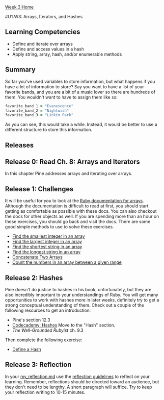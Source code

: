 [Week 3 Home](../)

#U1.W3: Arrays, Iterators, and Hashes

## Learning Competencies
- Define and iterate over arrays
- Define and access values in a hash
- Apply string, array, hash, and/or enumerable methods

## Summary
So far you've used variables to store information, but what happens if you have a lot of information to store? Say you want to have a list of your favorite bands, and you are a bit of a music lover so there are hundreds of them. You wouldn't want to have to assign them like so:

```ruby
favorite_band_1 = "Evanescence"
favorite_band_2 = "Nightwish"
favorite_band_3 = "Linkin Park"
```

As you can see, this would take a while. Instead, it would be better to use a different structure to store this information.

## Releases

## Release 0: Read Ch. 8: Arrays and Iterators

In this chapter Pine addresses arrays and iterating over arrays.

## Release 1: Challenges
It will be useful for you to look at the [Ruby documentation for arrays](http://www.ruby-doc.org/core-2.0/Array.html). Although the documentation is difficult to read at first, you should start getting as comfortable as possible with these docs. You can also checkout the docs for other objects as well. If you are spending more than an hour on these exercises, you should go back and visit the docs. There are some good simple methods to use to solve these exercises.

- [Find the smallest integer in an array](../exercises/12-smallest-integer)
- [Find the largest integer in an array](../exercises/13-largest-integer)
- [Find the shortest string in an array](../exercises/14-shortest-string)
- [Find the longest string in an array](../exercises/15-longest-string)
- [Concatenate Two Arrays](../exercises/16-concatenate-arrays)
- [Count the numbers in an array between a given range](../exercises/17-count-between)


## Release 2: Hashes
Pine doesn't do justice to hashes in his book, unfortunately, but they are also incredibly important to your understandings of Ruby. You will get many opportunities to work with hashes more in later weeks, definitely try to get a strong conceptual understanding of them. Check out a couple of the following resources to get an introduction:

- Pine's section 12.3
- [Codecademy: Hashes](http://www.codecademy.com/courses/ruby-beginner-en-F3loB/0/1?curriculum_id=5059f8619189a5000201fbcb) Move to the "Hash" section.
- *The Well-Grounded Rubyist* ch. 9.3

Then complete the following exercise:
- [Define a Hash](../exercises/18-define-hash)

## Release 3: Reflection
In your [my_reflection.md](my_reflection.md) use the [reflection guidelines](https://github.com/Devbootcamp/phase-0-handbook/blob/master/coding-references/reflection-guidelines.md) to reflect on your learning. Remember, reflections should be directed toward an audience, but they don't need to be lengthy. A short paragraph will suffice. Try to keep your reflection writing to 10-15 minutes.

